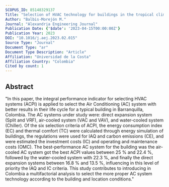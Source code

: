 ```yaml
---
SCOPUS_ID: 85148329137
Title: "Selection of HVAC technology for buildings in the tropical climate case study"
Author: "Balbis-Morejón M."
Journal: "Alexandria Engineering Journal"
Publication Date: {'$date': '2023-04-15T00:00:00Z'}
Publication Year: 2023
DOI: "10.1016/j.aej.2023.02.015"
Source Type: "Journal"
Document Type: "ar"
Document Type Description: "Article"
Affiliation: "Universidad de la Costa"
Affiliation Country: "Colombia"
Cited by count: 1
---
```


## Abstract
"In this paper, the integral performance indicator for selecting HVAC systems (ACPI) is applied to select the Air Conditioning (AC) system with better results in their life cycle for a typical building in Barranquilla, Colombia. The AC systems under study were: direct expansion system (Split and VRF), air-cooled system (VAC and VAV), and water-cooled system (Chiller). Of the six selection criteria of ACPI, the energy consumption index (EC) and thermal comfort (TC) were calculated through energy simulation of buildings, the regulations were used for IAQ and carbon emissions (CE), and were estimated the investment costs (IC) and operating and maintenance costs (OMC). The best-performance AC system for the building was the air-cooled AC system got the best ACPI values between 25 % and 22.4 %, followed by the water-cooled system with 22.3 %, and finally the direct expansion systems between 16.8 % and 13.5 %, influencing in this level of priority the IAQ and IC criteria. This study contributes to introducing in Colombia a multifactorial analysis to select the more proper AC system technology according to the building and location conditions."
